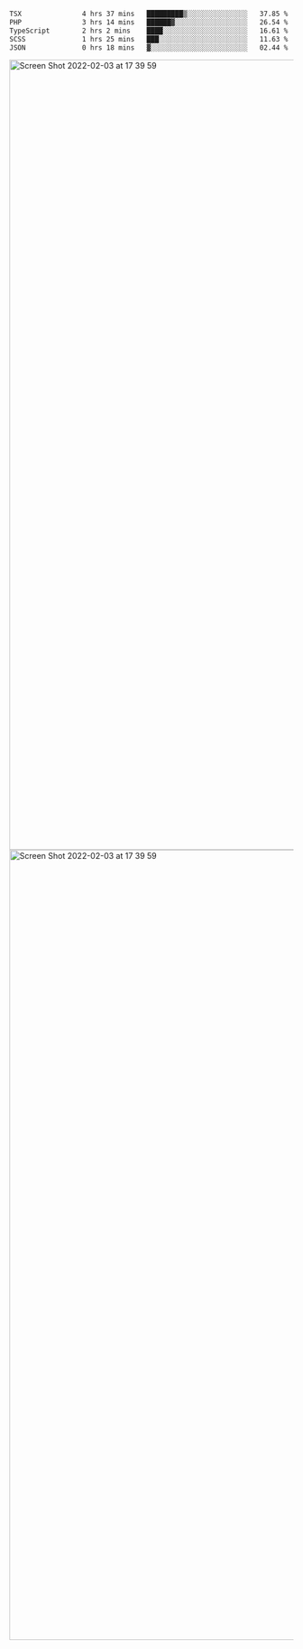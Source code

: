 <!--START_SECTION:waka-->

```txt
TSX               4 hrs 37 mins   █████████▒░░░░░░░░░░░░░░░   37.85 %
PHP               3 hrs 14 mins   ██████▓░░░░░░░░░░░░░░░░░░   26.54 %
TypeScript        2 hrs 2 mins    ████░░░░░░░░░░░░░░░░░░░░░   16.61 %
SCSS              1 hrs 25 mins   ███░░░░░░░░░░░░░░░░░░░░░░   11.63 %
JSON              0 hrs 18 mins   ▓░░░░░░░░░░░░░░░░░░░░░░░░   02.44 %
```

<!--END_SECTION:waka-->

<img width="1400" alt="Screen Shot 2022-02-03 at 17 39 59" src="https://user-images.githubusercontent.com/45716542/152387304-f2b60485-53a6-4f4b-a818-5cefb1b0c0ae.png">
<img width="1400" alt="Screen Shot 2022-02-03 at 17 39 59" src="https://user-images.githubusercontent.com/45716542/152387273-ea5cdf21-2a45-44da-8bef-00c1763b1d42.png">
